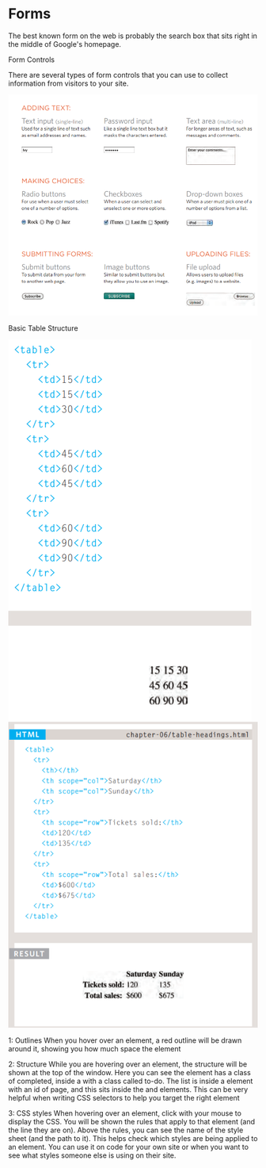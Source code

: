 # Forms

The best known form on the web is probably the search box that sits right in the middle of Google&#39;s homepage.

Form Controls

There are several types of form controls that you can use to collect information from visitors to your site.

![](201\pic\ww.png)

Basic Table Structure

![](tta.png) 
![](201/pic/th.png)



1: Outlines When you hover over an element, a red outline will be drawn around it, showing you how much space the element

2: Structure While you are hovering over an element, the structure will be shown at the top of the window. Here you can see the element has a class of completed, inside a with a class called to-do. The list is inside a element with an id of page, and this sits inside the and elements. This can be very helpful when writing CSS selectors to help you target the right element

3: CSS styles When hovering over an element, click with your mouse to display the CSS. You will be shown the rules that apply to that element (and the line they are on). Above the rules, you can see the name of the style sheet (and the path to it). This helps check which styles are being applied to an element. You can use it on code for your own site or when you want to see what styles someone else is using on their site.